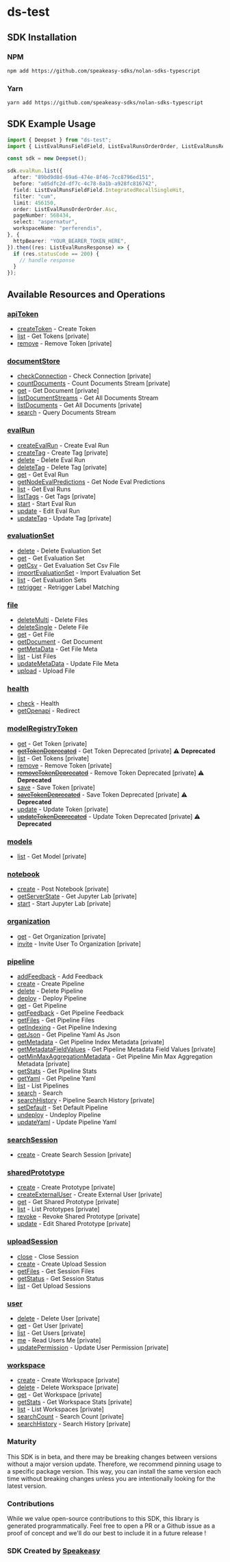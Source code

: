 # ds-test

<!-- Start SDK Installation -->
## SDK Installation

### NPM

```bash
npm add https://github.com/speakeasy-sdks/nolan-sdks-typescript
```

### Yarn

```bash
yarn add https://github.com/speakeasy-sdks/nolan-sdks-typescript
```
<!-- End SDK Installation -->

## SDK Example Usage
<!-- Start SDK Example Usage -->
```typescript
import { Deepset } from "ds-test";
import { ListEvalRunsFieldField, ListEvalRunsOrderOrder, ListEvalRunsResponse } from "ds-test/dist/sdk/models/operations";

const sdk = new Deepset();

sdk.evalRun.list({
  after: "89bd9d8d-69a6-474e-8f46-7cc8796ed151",
  before: "a05dfc2d-df7c-4c78-8a1b-a928fc816742",
  field: ListEvalRunsFieldField.IntegratedRecallSingleHit,
  filter: "cum",
  limit: 456150,
  order: ListEvalRunsOrderOrder.Asc,
  pageNumber: 568434,
  select: "aspernatur",
  workspaceName: "perferendis",
}, {
  httpBearer: "YOUR_BEARER_TOKEN_HERE",
}).then((res: ListEvalRunsResponse) => {
  if (res.statusCode == 200) {
    // handle response
  }
});
```
<!-- End SDK Example Usage -->

<!-- Start SDK Available Operations -->
## Available Resources and Operations


### [apiToken](docs/apitoken/README.md)

* [createToken](docs/apitoken/README.md#createtoken) - Create Token
* [list](docs/apitoken/README.md#list) - Get Tokens [private]
* [remove](docs/apitoken/README.md#remove) - Remove Token [private]

### [documentStore](docs/documentstore/README.md)

* [checkConnection](docs/documentstore/README.md#checkconnection) - Check Connection [private]
* [countDocuments](docs/documentstore/README.md#countdocuments) - Count Documents Stream [private]
* [get](docs/documentstore/README.md#get) - Get Document [private]
* [listDocumentStreams](docs/documentstore/README.md#listdocumentstreams) - Get All Documents Stream
* [listDocuments](docs/documentstore/README.md#listdocuments) - Get All Documents [private]
* [search](docs/documentstore/README.md#search) - Query Documents Stream

### [evalRun](docs/evalrun/README.md)

* [createEvalRun](docs/evalrun/README.md#createevalrun) - Create Eval Run
* [createTag](docs/evalrun/README.md#createtag) - Create Tag [private]
* [delete](docs/evalrun/README.md#delete) - Delete Eval Run
* [deleteTag](docs/evalrun/README.md#deletetag) - Delete Tag [private]
* [get](docs/evalrun/README.md#get) - Get Eval Run
* [getNodeEvalPredictions](docs/evalrun/README.md#getnodeevalpredictions) - Get Node Eval Predictions
* [list](docs/evalrun/README.md#list) - Get Eval Runs
* [listTags](docs/evalrun/README.md#listtags) - Get Tags [private]
* [start](docs/evalrun/README.md#start) - Start Eval Run
* [update](docs/evalrun/README.md#update) - Edit Eval Run
* [updateTag](docs/evalrun/README.md#updatetag) - Update Tag [private]

### [evaluationSet](docs/evaluationset/README.md)

* [delete](docs/evaluationset/README.md#delete) - Delete Evaluation Set
* [get](docs/evaluationset/README.md#get) - Get Evaluation Set
* [getCsv](docs/evaluationset/README.md#getcsv) - Get Evaluation Set Csv File
* [importEvaluationSet](docs/evaluationset/README.md#importevaluationset) - Import Evaluation Set
* [list](docs/evaluationset/README.md#list) - Get Evaluation Sets
* [retrigger](docs/evaluationset/README.md#retrigger) - Retrigger Label Matching

### [file](docs/file/README.md)

* [deleteMulti](docs/file/README.md#deletemulti) - Delete Files
* [deleteSingle](docs/file/README.md#deletesingle) - Delete File
* [get](docs/file/README.md#get) - Get File
* [getDocument](docs/file/README.md#getdocument) - Get Document
* [getMetaData](docs/file/README.md#getmetadata) - Get File Meta
* [list](docs/file/README.md#list) - List Files
* [updateMetaData](docs/file/README.md#updatemetadata) - Update File Meta
* [upload](docs/file/README.md#upload) - Upload File

### [health](docs/health/README.md)

* [check](docs/health/README.md#check) - Health
* [getOpenapi](docs/health/README.md#getopenapi) - Redirect

### [modelRegistryToken](docs/modelregistrytoken/README.md)

* [get](docs/modelregistrytoken/README.md#get) - Get Token [private]
* [~~getTokenDeprecated~~](docs/modelregistrytoken/README.md#gettokendeprecated) - Get Token Deprecated [private] :warning: **Deprecated**
* [list](docs/modelregistrytoken/README.md#list) - Get Tokens [private]
* [remove](docs/modelregistrytoken/README.md#remove) - Remove Token [private]
* [~~removeTokenDeprecated~~](docs/modelregistrytoken/README.md#removetokendeprecated) - Remove Token Deprecated [private] :warning: **Deprecated**
* [save](docs/modelregistrytoken/README.md#save) - Save Token [private]
* [~~saveTokenDeprecated~~](docs/modelregistrytoken/README.md#savetokendeprecated) - Save Token Deprecated [private] :warning: **Deprecated**
* [update](docs/modelregistrytoken/README.md#update) - Update Token [private]
* [~~updateTokenDeprecated~~](docs/modelregistrytoken/README.md#updatetokendeprecated) - Update Token Deprecated [private] :warning: **Deprecated**

### [models](docs/models/README.md)

* [list](docs/models/README.md#list) - Get Model [private]

### [notebook](docs/notebook/README.md)

* [create](docs/notebook/README.md#create) - Post Notebook [private]
* [getServerState](docs/notebook/README.md#getserverstate) - Get Jupyter Lab [private]
* [start](docs/notebook/README.md#start) - Start Jupyter Lab [private]

### [organization](docs/organization/README.md)

* [get](docs/organization/README.md#get) - Get Organization [private]
* [invite](docs/organization/README.md#invite) - Invite User To Organization [private]

### [pipeline](docs/pipeline/README.md)

* [addFeedback](docs/pipeline/README.md#addfeedback) - Add Feedback
* [create](docs/pipeline/README.md#create) - Create Pipeline
* [delete](docs/pipeline/README.md#delete) - Delete Pipeline
* [deploy](docs/pipeline/README.md#deploy) - Deploy Pipeline
* [get](docs/pipeline/README.md#get) - Get Pipeline
* [getFeedback](docs/pipeline/README.md#getfeedback) - Get Pipeline Feedback
* [getFiles](docs/pipeline/README.md#getfiles) - Get Pipeline Files
* [getIndexing](docs/pipeline/README.md#getindexing) - Get Pipeline Indexing
* [getJson](docs/pipeline/README.md#getjson) - Get Pipeline Yaml As Json
* [getMetadata](docs/pipeline/README.md#getmetadata) - Get Pipeline Index Metadata [private]
* [getMetadataFieldValues](docs/pipeline/README.md#getmetadatafieldvalues) - Get Pipeline Metadata Field Values [private]
* [getMinMaxAggregationMetadata](docs/pipeline/README.md#getminmaxaggregationmetadata) - Get Pipeline Min Max Aggregation Metadata [private]
* [getStats](docs/pipeline/README.md#getstats) - Get Pipeline Stats
* [getYaml](docs/pipeline/README.md#getyaml) - Get Pipeline Yaml
* [list](docs/pipeline/README.md#list) - List Pipelines
* [search](docs/pipeline/README.md#search) - Search
* [searchHistory](docs/pipeline/README.md#searchhistory) - Pipeline Search History [private]
* [setDefault](docs/pipeline/README.md#setdefault) - Set Default Pipeline
* [undeploy](docs/pipeline/README.md#undeploy) - Undeploy Pipeline
* [updateYaml](docs/pipeline/README.md#updateyaml) - Update Pipeline Yaml

### [searchSession](docs/searchsession/README.md)

* [create](docs/searchsession/README.md#create) - Create Search Session [private]

### [sharedPrototype](docs/sharedprototype/README.md)

* [create](docs/sharedprototype/README.md#create) - Create Prototype [private]
* [createExternalUser](docs/sharedprototype/README.md#createexternaluser) - Create External User [private]
* [get](docs/sharedprototype/README.md#get) - Get Shared Prototype [private]
* [list](docs/sharedprototype/README.md#list) - List Prototypes [private]
* [revoke](docs/sharedprototype/README.md#revoke) - Revoke Shared Prototype [private]
* [update](docs/sharedprototype/README.md#update) - Edit Shared Prototype [private]

### [uploadSession](docs/uploadsession/README.md)

* [close](docs/uploadsession/README.md#close) - Close Session
* [create](docs/uploadsession/README.md#create) - Create Upload Session
* [getFiles](docs/uploadsession/README.md#getfiles) - Get Session Files
* [getStatus](docs/uploadsession/README.md#getstatus) - Get Session Status
* [list](docs/uploadsession/README.md#list) - Get Upload Sessions

### [user](docs/user/README.md)

* [delete](docs/user/README.md#delete) - Delete User [private]
* [get](docs/user/README.md#get) - Get User [private]
* [list](docs/user/README.md#list) - Get Users [private]
* [me](docs/user/README.md#me) - Read Users Me [private]
* [updatePermission](docs/user/README.md#updatepermission) - Update User Permission [private]

### [workspace](docs/workspace/README.md)

* [create](docs/workspace/README.md#create) - Create Workspace [private]
* [delete](docs/workspace/README.md#delete) - Delete Workspace [private]
* [get](docs/workspace/README.md#get) - Get Workspace [private]
* [getStats](docs/workspace/README.md#getstats) - Get Workspace Stats [private]
* [list](docs/workspace/README.md#list) - List Workspaces [private]
* [searchCount](docs/workspace/README.md#searchcount) - Search Count [private]
* [searchHistory](docs/workspace/README.md#searchhistory) - Search History [private]
<!-- End SDK Available Operations -->

### Maturity

This SDK is in beta, and there may be breaking changes between versions without a major version update. Therefore, we recommend pinning usage
to a specific package version. This way, you can install the same version each time without breaking changes unless you are intentionally
looking for the latest version.

### Contributions

While we value open-source contributions to this SDK, this library is generated programmatically.
Feel free to open a PR or a Github issue as a proof of concept and we'll do our best to include it in a future release !

### SDK Created by [Speakeasy](https://docs.speakeasyapi.dev/docs/using-speakeasy/client-sdks)

